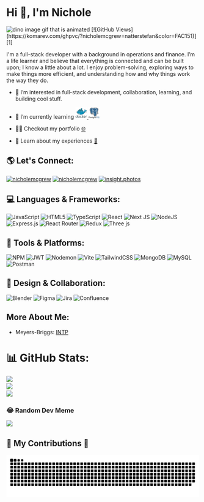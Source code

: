 # Hi 👋, I'm Nichole

<img src="https://raw.githubusercontent.com/abutler6588/abutler6588/master/dino.gif" alt="dino image gif that is animated">
[![GitHub Views](https://komarev.com/ghpvc/?nicholemcgrew=natterstefan&color=FAC151)][1]


I'm a full-stack developer with a background in operations and finance. I’m a life learner and believe that everything is connected and can be built upon; I know a little about a lot. I enjoy problem-solving, exploring ways to make things more efficient, and understanding how and why things work the way they do.

- 👀 I’m interested in full-stack development, collaboration, learning, and building cool stuff.

- 🌱 I’m currently learning  <a href="https://www.docker.com/" target="_blank" rel="noreferrer"> <img src="https://raw.githubusercontent.com/devicons/devicon/master/icons/docker/docker-original-wordmark.svg" alt="docker" width="30" height="30"/> </a> <a href="https://www.postgresql.org" target="_blank" rel="noreferrer"> <img src="https://raw.githubusercontent.com/devicons/devicon/master/icons/postgresql/postgresql-original-wordmark.svg" alt="postgresql" width="30" height="30"/> </a>

- 👨‍💻 Checkout my portfolio  [🌐](https://nicholemcgrew.netlify.app/)

- 💼 Learn about my experiences  [📄](https://drive.google.com/file/d/1OYvbClc3HtGKvx9IRFEA7iHCOBHBMjUm/view?usp=drive_link)


## 🌎 Let's Connect:
<p align="left">
<a href="https://twitter.com/nicholemcgrew" target="blank"><img align="center" src="https://raw.githubusercontent.com/rahuldkjain/github-profile-readme-generator/master/src/images/icons/Social/twitter.svg" alt="nicholemcgrew" height="30" width="40" /></a>
<a href="https://linkedin.com/in/nicholemcgrew" target="blank"><img align="center" src="https://raw.githubusercontent.com/rahuldkjain/github-profile-readme-generator/master/src/images/icons/Social/linked-in-alt.svg" alt="nicholemcgrew" height="30" width="40" /></a>
<a href="https://instagram.com/insight.photos" target="blank"><img align="center" src="https://raw.githubusercontent.com/rahuldkjain/github-profile-readme-generator/master/src/images/icons/Social/instagram.svg" alt="insight.photos" height="30" width="40" /></a>
</p>


## 💻 Languages & Frameworks:
![JavaScript](https://img.shields.io/badge/javascript-%23323330.svg?style=for-the-badge&logo=javascript&logoColor=%23F7DF1E)
![HTML5](https://img.shields.io/badge/html5-%23E34F26.svg?style=for-the-badge&logo=html5&logoColor=white)
![TypeScript](https://img.shields.io/badge/typescript-%23007ACC.svg?style=for-the-badge&logo=typescript&logoColor=white)
![React](https://img.shields.io/badge/react-%2320232a.svg?style=for-the-badge&logo=react&logoColor=%2361DAFB)
![Next JS](https://img.shields.io/badge/Next-black?style=for-the-badge&logo=next.js&logoColor=white)
![NodeJS](https://img.shields.io/badge/node.js-6DA55F?style=for-the-badge&logo=node.js&logoColor=white)
![Express.js](https://img.shields.io/badge/express.js-%23404d59.svg?style=for-the-badge&logo=express&logoColor=%2361DAFB)
![React Router](https://img.shields.io/badge/React_Router-CA4245?style=for-the-badge&logo=react-router&logoColor=white)
![Redux](https://img.shields.io/badge/redux-%23593d88.svg?style=for-the-badge&logo=redux&logoColor=white)
![Three js](https://img.shields.io/badge/threejs-black?style=for-the-badge&logo=three.js&logoColor=white)

## 🔧 Tools & Platforms:
![NPM](https://img.shields.io/badge/NPM-%23CB3837.svg?style=for-the-badge&logo=npm&logoColor=white)
![JWT](https://img.shields.io/badge/JWT-black?style=for-the-badge&logo=JSON%20web%20tokens)
![Nodemon](https://img.shields.io/badge/NODEMON-%23323330.svg?style=for-the-badge&logo=nodemon&logoColor=%BBDEAD)
![Vite](https://img.shields.io/badge/vite-%23646CFF.svg?style=for-the-badge&logo=vite&logoColor=white)
![TailwindCSS](https://img.shields.io/badge/tailwindcss-%2338B2AC.svg?style=for-the-badge&logo=tailwind-css&logoColor=white)
![MongoDB](https://img.shields.io/badge/MongoDB-%234ea94b.svg?style=for-the-badge&logo=mongodb&logoColor=white)
![MySQL](https://img.shields.io/badge/mysql-%2300000f.svg?style=for-the-badge&logo=mysql&logoColor=white)
![Postman](https://img.shields.io/badge/Postman-FF6C37?style=for-the-badge&logo=postman&logoColor=white)

## 🎨 Design & Collaboration:
![Blender](https://img.shields.io/badge/blender-%23F5792A.svg?style=for-the-badge&logo=blender&logoColor=white)
![Figma](https://img.shields.io/badge/figma-%23F24E1E.svg?style=for-the-badge&logo=figma&logoColor=white)
![Jira](https://img.shields.io/badge/jira-%230A0FFF.svg?style=for-the-badge&logo=jira&logoColor=white)
![Confluence](https://img.shields.io/badge/confluence-%23172BF4.svg?style=for-the-badge&logo=confluence&logoColor=white)

## More About Me:
- Meyers-Briggs: [INTP](https://www.16personalities.com/intp-personality)

# 📊 GitHub Stats:
![](https://github-readme-stats.vercel.app/api?username=nicholemcgrew&theme=nightowl&hide_border=false&include_all_commits=true&count_private=false)<br/>
![](https://github-readme-streak-stats.herokuapp.com/?user=nicholemcgrew&theme=nightowl&hide_border=false)<br/>
![](https://github-readme-stats.vercel.app/api/top-langs/?username=nicholemcgrew&theme=nightowl&hide_border=false&include_all_commits=true&count_private=false&layout=compact)

### 😂 Random Dev Meme
<img src='https://randommeme-five.vercel.app/' style="height: 400px;"/>

## <h2>🐍 My Contributions 🐍</h2>
![snake gif](https://github.com/nicholemcgrew/nicholemcgrew/blob/output/github-contribution-grid-snake-dark.svg)

